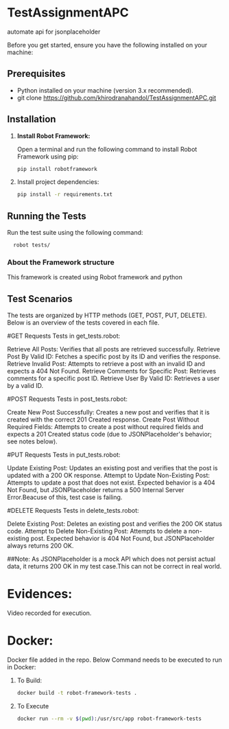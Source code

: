 # TestAssignmentAPC
automate api for jsonplaceholder

Before you get started, ensure you have the following installed on your machine:

## Prerequisites

- Python installed on your machine (version 3.x recommended).
- git clone https://github.com/khirodranahandol/TestAssignmentAPC.git


## Installation

1. **Install Robot Framework:**

   Open a terminal and run the following command to install Robot Framework using pip:

   ```bash
   pip install robotframework

2. Install project dependencies:

   ```bash
   pip install -r requirements.txt


## Running the Tests
Run the test suite using the following command:
     
      robot tests/

### About the Framework structure

This framework is created using Robot framework and python

## Test Scenarios
The tests are organized by HTTP methods (GET, POST, PUT, DELETE). Below is an overview of the tests covered in each file.

#GET Requests
Tests in get_tests.robot:

Retrieve All Posts: Verifies that all posts are retrieved successfully.
Retrieve Post By Valid ID: Fetches a specific post by its ID and verifies the response.
Retrieve Invalid Post: Attempts to retrieve a post with an invalid ID and expects a 404 Not Found.
Retrieve Comments for Specific Post: Retrieves comments for a specific post ID.
Retrieve User By Valid ID: Retrieves a user by a valid ID.

#POST Requests
Tests in post_tests.robot:

Create New Post Successfully: Creates a new post and verifies that it is created with the correct 201 Created response.
Create Post Without Required Fields: Attempts to create a post without required fields and expects a 201 Created status code (due to JSONPlaceholder's behavior; see notes below).

#PUT Requests
Tests in put_tests.robot:

Update Existing Post: Updates an existing post and verifies that the post is updated with a 200 OK response.
Attempt to Update Non-Existing Post: Attempts to update a post that does not exist. Expected behavior is a 404 Not Found, but JSONPlaceholder returns a 500 Internal Server Error.Beacuse of this, test case is failing.

#DELETE Requests
Tests in delete_tests.robot:

Delete Existing Post: Deletes an existing post and verifies the 200 OK status code.
Attempt to Delete Non-Existing Post: Attempts to delete a non-existing post. Expected behavior is 404 Not Found, but JSONPlaceholder always returns 200 OK.

##Note: As JSONPlaceholder is a mock API which does not persist actual data, it returns 200 OK in my test case.This can not be correct in real world.

# Evidences:
Video recorded for execution.
      

# Docker:
Docker file added in the repo.
Below Command needs to be executed to run in Docker:

1. To Build: 

   ```bash
   docker build -t robot-framework-tests .

2. To Execute 

   ```bash
   docker run --rm -v $(pwd):/usr/src/app robot-framework-tests